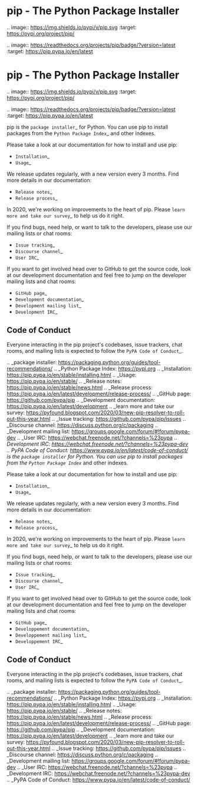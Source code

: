 pip - The Python Package Installer
==================================

.. image:: https://img.shields.io/pypi/v/pip.svg
   :target: https://pypi.org/project/pip/

.. image:: https://readthedocs.org/projects/pip/badge/?version=latest
   :target: https://pip.pypa.io/en/latest

pip - The Python Package Installer
==================================

.. image:: https://img.shields.io/pypi/v/pip.svg
   :target: https://pypi.org/project/pip/

.. image:: https://readthedocs.org/projects/pip/badge/?version=latest
   :target: https://pip.pypa.io/en/latest

pip is the `package installer`_ for Python. You can use pip to install packages from the `Python Package Index`_ and other indexes.

Please take a look at our documentation for how to install and use pip:

* `Installation`_
* `Usage`_

We release updates regularly, with a new version every 3 months. Find more details in our documentation:

* `Release notes`_
* `Release process`_

In 2020, we're working on improvements to the heart of pip. Please `learn more and take our survey`_ to help us do it right.

If you find bugs, need help, or want to talk to the developers, please use our mailing lists or chat rooms:

* `Issue tracking`_
* `Discourse channel`_
* `User IRC`_

If you want to get involved head over to GitHub to get the source code, look at our development documentation and feel free to jump on the developer mailing lists and chat rooms:

* `GitHub page`_
* `Development documentation`_
* `Development mailing list`_
* `Development IRC`_

Code of Conduct
---------------

Everyone interacting in the pip project's codebases, issue trackers, chat
rooms, and mailing lists is expected to follow the `PyPA Code of Conduct`_.

.. _package installer: https://packaging.python.org/guides/tool-recommendations/
.. _Python Package Index: https://pypi.org
.. _Installation: https://pip.pypa.io/en/stable/installing.html
.. _Usage: https://pip.pypa.io/en/stable/
.. _Release notes: https://pip.pypa.io/en/stable/news.html
.. _Release process: https://pip.pypa.io/en/latest/development/release-process/
.. _GitHub page: https://github.com/pypa/pip
.. _Development documentation: https://pip.pypa.io/en/latest/development
.. _learn more and take our survey: https://pyfound.blogspot.com/2020/03/new-pip-resolver-to-roll-out-this-year.html
.. _Issue tracking: https://github.com/pypa/pip/issues
.. _Discourse channel: https://discuss.python.org/c/packaging
.. _Development mailing list: https://groups.google.com/forum/#!forum/pypa-dev
.. _User IRC: https://webchat.freenode.net/?channels=%23pypa
.. _Development IRC: https://webchat.freenode.net/?channels=%23pypa-dev
.. _PyPA Code of Conduct: https://www.pypa.io/en/latest/code-of-conduct/ is the `package installer`_ for Python. You can use pip to install packages from the `Python Package Index`_ and other indexes.

Please take a look at our documentation for how to install and use pip:

* `Installation`_
* `Usage`_

We release updates regularly, with a new version every 3 months. Find more details in our documentation:

* `Release notes`_
* `Release process`_

In 2020, we're working on improvements to the heart of pip. Please `learn more and take our survey`_ to help us do it right.

If you find bugs, need help, or want to talk to the developers, please use our mailing lists or chat rooms:

* `Issue tracking`_
* `Discourse channel`_
* `User IRC`_

If you want to get involved head over to GitHub to get the source code, look at our development documentation and feel free to jump on the developer mailing lists and chat rooms:

* `GitHub page`_
* `Developpement documentation`_
* `Developpement mailing list`_
* `Developpement IRC`_

Code of Conduct
---------------

Everyone interacting in the pip project's codebases, issue trackers, chat
rooms, and mailing lists is expected to follow the `PyPA Code of Conduct`_.

.. _package installer: https://packaging.python.org/guides/tool-recommendations/
.. _Python Package Index: https://pypi.org
.. _Installation: https://pip.pypa.io/en/stable/installing.html
.. _Usage: https://pip.pypa.io/en/stable/
.. _Release notes: https://pip.pypa.io/en/stable/news.html
.. _Release process: https://pip.pypa.io/en/latest/development/release-process/
.. _GitHub page: https://github.com/pypa/pip
.. _Development documentation: https://pip.pypa.io/en/latest/development
.. _learn more and take our survey: https://pyfound.blogspot.com/2020/03/new-pip-resolver-to-roll-out-this-year.html
.. _Issue tracking: https://github.com/pypa/pip/issues
.. _Discourse channel: https://discuss.python.org/c/packaging
.. _Development mailing list: https://groups.google.com/forum/#!forum/pypa-dev
.. _User IRC: https://webchat.freenode.net/?channels=%23pypa
.. _Development IRC: https://webchat.freenode.net/?channels=%23pypa-dev
.. _PyPA Code of Conduct: https://www.pypa.io/en/latest/code-of-conduct/

